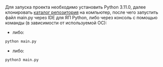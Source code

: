 Для запуска проекта необходимо установить Python 3.11.0, далее клонировать [каталог репозитория](https://github.com/AstonDV/OOP.Sem07HW)
на компьютер, после чего запустить файл main.py через IDE для ЯП Python, либо через консоль с помощью команды (в 
зависимости от используемой ОС):
- либо:
```bash
python main.py
```
- либо:
```bash
python3 main.py
```